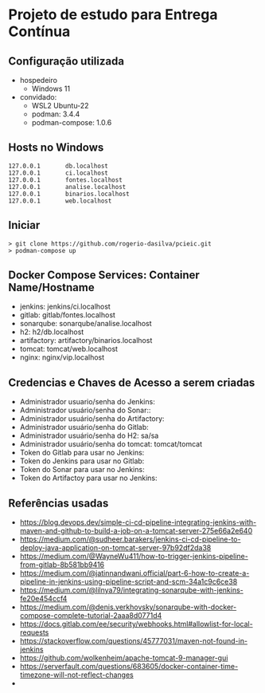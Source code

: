 # Projeto de estudo para Entrega Contínua

## Configuração utilizada
- hospedeiro
  - Windows 11
- convidado:
  - WSL2 Ubuntu-22
  - podman: 3.4.4
  - podman-compose: 1.0.6

## Hosts no Windows
```text
127.0.0.1       db.localhost
127.0.0.1       ci.localhost
127.0.0.1       fontes.localhost
127.0.0.1       analise.localhost
127.0.0.1       binarios.localhost
127.0.0.1       web.localhost
```

## Iniciar

```shell
> git clone https://github.com/rogerio-dasilva/pcieic.git
> podman-compose up
```

## Docker Compose Services: Container Name/Hostname
- jenkins: jenkins/ci.localhost
- gitlab: gitlab/fontes.localhost
- sonarqube: sonarqube/analise.localhost
- h2: h2/db.localhost
- artifactory: artifactory/binarios.localhost
- tomcat: tomcat/web.localhost
- nginx: nginx/vip.localhost

## Credencias e Chaves de Acesso a serem criadas
- Administrador usuario/senha do Jenkins:
- Administrador usuário/senha do Sonar::
- Administrador usuário/senha do Artifactory:
- Administrador usuário/senha do Gitlab:
- Administrador usuário/senha do H2: sa/sa
- Administrador usuário/senha do tomcat: tomcat/tomcat
- Token do Gitlab para usar no Jenkins:
- Token do Jenkins para usar no Gitlab:
- Token do Sonar para usar no Jenkins:
- Token do Artifactoy para usar no Jenkins:

## Referências usadas
- <https://blog.devops.dev/simple-ci-cd-pipeline-integrating-jenkins-with-maven-and-github-to-build-a-job-on-a-tomcat-server-275e66a2e640>
- <https://medium.com/@sudheer.barakers/jenkins-ci-cd-pipeline-to-deploy-java-application-on-tomcat-server-97b92df2da38>
- <https://medium.com/@WayneWu411/how-to-trigger-jenkins-pipeline-from-gitlab-8b581bb9416>
- <https://medium.com/@jatinnandwani.official/part-6-how-to-create-a-pipeline-in-jenkins-using-pipeline-script-and-scm-34a1c9c6ce38>
- <https://medium.com/@lilnya79/integrating-sonarqube-with-jenkins-fe20e454ccf4>
- <https://medium.com/@denis.verkhovsky/sonarqube-with-docker-compose-complete-tutorial-2aaa8d0771d4>
- <https://docs.gitlab.com/ee/security/webhooks.html#allowlist-for-local-requests>
- <https://stackoverflow.com/questions/45777031/maven-not-found-in-jenkins>
- <https://github.com/wolkenheim/apache-tomcat-9-manager-gui>
- <https://serverfault.com/questions/683605/docker-container-time-timezone-will-not-reflect-changes>
- 
